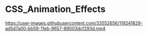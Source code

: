 
 
# CSS_Animation_Effects
https://user-images.githubusercontent.com/33552656/119241829-ad5d7a00-bb59-11eb-9657-89003dcf293d.mp4

